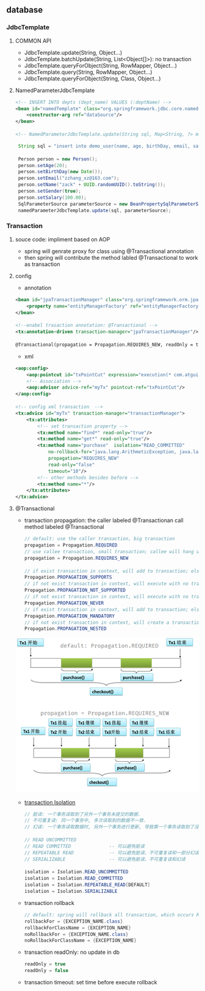 ## database

### JdbcTemplate

1. COMMON API

   - JdbcTemplate.update(String, Object...)
   - JdbcTemplate.batchUpdate(String, List<Object[]>): no transaction
   - JdbcTemplate.queryForObject(String, RowMapper<Department>, Object...)
   - JdbcTemplate.query(String, RowMapper<Department>, Object...)
   - JdbcTemplate.queryForObject(String, Class, Object...)

2. NamedParameterJdbcTemplate

   ```xml
   <!-- INSERT INTO depts (dept_name) VALUES (:deptName) -->
   <bean id="namedTemplate" class="org.springframework.jdbc.core.namedparam.NamedParameterJdbcTemplate">
       <constructor-arg ref="dataSource"/>
   </bean>

   <!-- NamedParameterJdbcTemplate.update(String sql, Map<String, ?> map) -->
   ```

   ```java
    String sql = "insert into demo_user(name, age, birthDay, email, salary) values(:name,:age,:birthDay,:email, :salary)";

    Person person = new Person();
    person.setAge(20);
    person.setBirthDay(new Date());
    person.setEmail("zzhang_xz@163.com");
    person.setName("zack" + UUID.randomUUID().toString());
    person.setGender(true);
    person.setSalary(100.00);
    SqlParameterSource parameterSource = new BeanPropertySqlParameterSource(person);
    namedParameterJdbcTemplate.update(sql, parameterSource);
   ```

### Transaction

1. souce code: impliment based on AOP

   - spring will genrate proxy for class using @Transactional annotation
   - then spring will contribute the method labled @Transactional to work as transaction

2. config

   - annotation

   ```xml
   <bean id="jpaTransactionManager" class="org.springframework.orm.jpa.JpaTransactionManager">
       <property name="entityManagerFactory" ref="entityManagerFactory"></property>
   </bean>

   <!--enabel trasaction annotation: @Transactional -->
   <tx:annotation-driven transaction-manager="jpaTransactionManager"/>

   @Transactional(propagation = Propagation.REQUIRES_NEW, readOnly = true, timeout = 3, isolation = Isolation.READ_COMMITTED, rollbackFor = {ClassNotFoundException.class})
   ```

   - xml

   ```xml
   <aop:config>
       <aop:pointcut id="txPointCut" expression="execution(* com.atguigu.tx.component.service.BookShopServiceImpl.purchase(..))"/>
       <!-- Association -->
       <aop:advisor advice-ref="myTx" pointcut-ref="txPointCut"/>
   </aop:config>

   <!-- config xml transaction  -->
   <tx:advice id="myTx" transaction-manager="transactionManager">
       <tx:attributes>
           <!-- set transaction property -->
           <tx:method name="find*" read-only="true"/>
           <tx:method name="get*" read-only="true"/>
           <tx:method name="purchase"  isolation="READ_COMMITTED"
               no-rollback-for="java.lang.ArithmeticException, java.lang.NullPointerException"
               propagation="REQUIRES_NEW"
               read-only="false"
               timeout="10"/>
           <!-- other methods besides before -->
           <tx:method name="*"/>
       </tx:attributes>
   </tx:advice>
   ```

3. @Transactional

   - transaction propagation: the caller labeled @Transactionan call method labeled @Transactional

     ```java
     // default: use the caller transaction, big transaction
     propagation = Propagation.REQUIRED
     // use callee transaction, small transaction; callee will hang up caller transaction
     propagation = Propagation.REQUIRES_NEW

     // if exist transaction in context, will add to transaction; else will execute with no transaction
     Propagation.PROPAGATION_SUPPORTS
     // if not exist transaction in context, will execute with no transaction; else will hang up existent transaction and execute with no transaction
     Propagation.PROPAGATION_NOT_SUPPORTED
     // if not exist transaction in context, will execute with no transaction; else will throw exception
     Propagation.PROPAGATION_NEVER
     // if exist transaction in context, will add to transaction; else will throw exception
     Propagation.PROPAGATION_MANDATORY
     // if not exist transaction in context, will create a transaction to run as a nested transaction of the current transaction; else it is equivalent to Propagation.REQUIRED
     Propagation.PROPAGATION_NESTED
     ```

   ![avatar](/static/image/spring/spring-transaction-propagation.png)

   - [transaction Isolation](/db/laguage/mysql/mysql-basical.md#7-transaction)

     ```java
     // 脏读: 一个事务读取到了另外一个事务未提交的数据.
     // 不可重复读: 同一个事务中, 多次读取到的数据不一致.
     // 幻读: 一个事务读取数据时, 另外一个事务进行更新, 导致第一个事务读取到了没有更新的数据.

     // READ UNCOMMITTED
     // READ COMMITTED              -- 可以避免脏读
     // REPEATABLE READ             -- 可以避免脏读、不可重复读和一部分幻读
     // SERIALIZABLE                -- 可以避免脏读、不可重复读和幻读

     isolation = Isolation.READ_UNCOMMITTED
     isolation = Isolation.READ_COMMITTED
     isolation = Isolation.REPEATABLE_READ[DEFAULT]
     isolation = Isolation.SERIALIZABLE
     ```

   - transaction rollback

     ```java
     // default: spring will rollback all transaction, which occurs RuntimeException.
     rollbackFor = {EXCEPTION_NAME.class}
     rollbackForClassName = {EXCEPTION_NAME}
     noRollbackFor = {EXCEPTION_NAME.class}
     noRollbackForClassName = {EXCEPTION_NAME}
     ```

   - transaction readOnly: no update in db

     ```java
     readOnly = true
     readOnly = false
     ```

   - transaction timeout: set time before execute rollback

